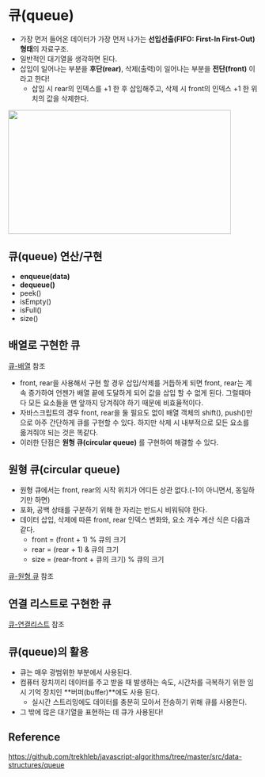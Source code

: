 # 큐(queue)

+ 가장 먼저 들어온 데이터가 가장 먼저 나가는 **선입선출(FIFO: First-In First-Out)형태**의 자료구조.
+ 일반적인 대기열을 생각하면 된다.
+ 삽입이 일어나는 부분을 **후단(rear)**, 삭제(출력)이 일어나는 부분을 **전단(front)** 이라고 한다!
   + 삽입 시 rear의 인덱스를 +1 한 후 삽입해주고, 삭제 시 front의 인덱스 +1 한 위치의 값을 삭제한다.

<img src="https://github.com/Iam-Sunghyun/javascript-algorithms/blob/main/src/data-structures/queue/img/queue.png" width="450" height="250"> 

## 큐(queue) 연산/구현

+ **enqueue(data)**
+ **dequeue()**
+ peek()
+ isEmpty()
+ isFull()
+ size()

## 배열로 구현한 큐

[큐-배열](https://github.com/Iam-Sunghyun/javascript-algorithms/blob/main/src/data-structures/queue/queue.js) 참조 <br>

+ front, rear을 사용해서 구현 할 경우 삽입/삭제를 거듭하게 되면 front, rear는 계속 증가하여 언젠가 배열 끝에 도달하게 되어 값을 삽입 할 수 없게 된다. 그럴때마다 모든 요소들을 맨 앞까지 당겨줘야 하기 때문에 비효율적이다.
+ 자바스크립트의 경우 front, rear을 둘 필요도 없이 배열 객체의 shift(), push()만으로 아주 간단하게 큐를 구현할 수 있다. 하지만 삭제 시 내부적으로 모든 요소를 옮겨줘야 되는 것은 똑같다.
+ 이러한 단점은 **원형 큐(circular queue)** 를 구현하여 해결할 수 있다.

## 원형 큐(circular queue)

+ 원형 큐에서는 front, rear의 시작 위치가 어디든 상관 없다.(-1이 아니면서, 동일하기만 하면)
+ 포화, 공백 상태를 구분하기 위해 한 자리는 반드시 비워둬야 한다.
+ 데이터 삽입, 삭제에 따른 front, rear 인덱스 변화와, 요소 개수 계산 식은 다음과 같다.
   + front = (front + 1) % 큐의 크기
   + rear = (rear + 1) & 큐의 크기 
   + size = (rear-front + 큐의 크기) % 큐의 크기
   
[큐-원형 큐](https://github.com/Iam-Sunghyun/javascript-algorithms/blob/main/src/data-structures/queue/queue-circular.js) 참조

## 연결 리스트로 구현한 큐
  
[큐-연결리스트](https://github.com/Iam-Sunghyun/javascript-algorithms/blob/main/src/data-structures/queue/queue-linked-list.js) 참조
  
## 큐(queue)의 활용

+ 큐는 매우 광범위한 부분에서 사용된다.
+ 컴퓨터 장치끼리 데이터를 주고 받을 때 발생하는 속도, 시간차를 극복하기 위한 임시 기억 장치인 **버퍼(buffer)**에도 사용 된다.
   + 실시간 스트리밍에도 데이터를 충분히 모아서 전송하기 위해 큐를 사용한다.
+ 그 밖에 많은 대기열을 표현하는 데 큐가 사용된다!

## Reference

https://github.com/trekhleb/javascript-algorithms/tree/master/src/data-structures/queue

